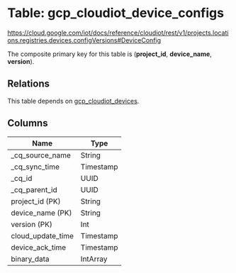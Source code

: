 # Table: gcp_cloudiot_device_configs

https://cloud.google.com/iot/docs/reference/cloudiot/rest/v1/projects.locations.registries.devices.configVersions#DeviceConfig

The composite primary key for this table is (**project_id**, **device_name**, **version**).

## Relations

This table depends on [gcp_cloudiot_devices](gcp_cloudiot_devices.md).

## Columns

| Name          | Type          |
| ------------- | ------------- |
|_cq_source_name|String|
|_cq_sync_time|Timestamp|
|_cq_id|UUID|
|_cq_parent_id|UUID|
|project_id (PK)|String|
|device_name (PK)|String|
|version (PK)|Int|
|cloud_update_time|Timestamp|
|device_ack_time|Timestamp|
|binary_data|IntArray|